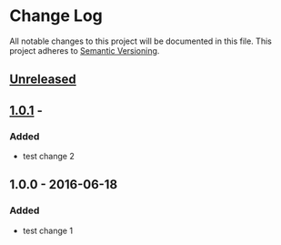 # Change Log
All notable changes to this project will be documented in this file.
This project adheres to [Semantic Versioning](http://semver.org/).

## [Unreleased]

## [1.0.1] - <currentDate>
### Added
-   test change 2

## 1.0.0 - 2016-06-18
### Added
-   test change 1

[unreleased]: https://github.com/geut/chan/compare/v1.0.1...HEAD
[1.0.1]: https://github.com/geut/chan/compare/v1.0.0...v1.0.1
